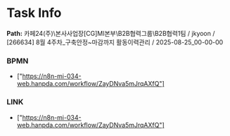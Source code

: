 # Task Info

**Path:** 카페24(주)\본사사업장\[CG]MI본부\B2B협력그룹\B2B협력1팀 / jkyoon / [266634] 8월 4주차_구축안정~마감까지 활동이력관리 / 2025-08-25_00-00-00

### BPMN
- ["https://n8n-mi-034-web.hanpda.com/workflow/ZayDNva5mJrqAXfQ"]

### LINK
- ["https://n8n-mi-034-web.hanpda.com/workflow/ZayDNva5mJrqAXfQ"]

